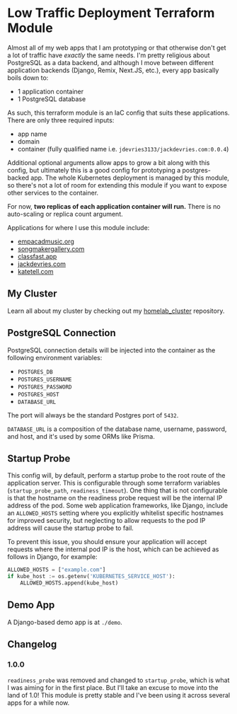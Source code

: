 # Low Traffic Deployment Terraform Module

Almost all of my web apps that I am prototyping or that otherwise don't get a
lot of traffic have _exactly_ the same needs. I'm pretty religious about
PostgreSQL as a data backend, and although I move between different application
backends (Django, Remix, Next.JS, etc.), every app basically boils down to:

- 1 application container
- 1 PostgreSQL database

As such, this terraform module is an IaC config that suits these applications.
There are only three required inputs:

- app name
- domain
- container (fully qualified name i.e. `jdevries3133/jackdevries.com:0.0.4`)

Additional optional arguments allow apps to grow a bit along with this config,
but ultimately this is a good config for prototyping a postgres-backed app.
The whole Kubernetes deployment is managed by this module, so there's not a
lot of room for extending this module if you want to expose other services
to the container.

For now, **two replicas of each application container will run.** There is no
auto-scaling or replica count argument.

Applications for where I use this module include:

- [empacadmusic.org](https://empacadmusic.org)
- [songmakergallery.com](https://songmakergallery.com)
- [classfast.app](https://classfast.app)
- [jackdevries.com](https://jackdevries.com)
- [katetell.com](https://katetell.com)

## My Cluster

Learn all about my cluster by checking out my
[homelab_cluster](https://github.com/jdevries3133/homelab_cluster)
repository.

## PostgreSQL Connection

PostgreSQL connection details will be injected into the container as the
following environment variables:

- `POSTGRES_DB`
- `POSTGRES_USERNAME`
- `POSTGRES_PASSWORD`
- `POSTGRES_HOST`
- `DATABASE_URL`

The port will always be the standard Postgres port of `5432`.

`DATABASE_URL` is a composition of the database name, username, password, and
host, and it's used by some ORMs like Prisma.

## Startup Probe

This config will, by default, perform a startup probe to the root route of the
application server. This is configurable through some terraform variables
(`startup_probe_path`, `readiness_timeout`). One thing that is not configurable
is that the hostname on the readiness probe request will be the internal IP
address of the pod. Some web application frameworks, like Django, include an
`ALLOWED_HOSTS` setting where you explicitly whitelist specific hostnames for
improved security, but neglecting to allow requests to the pod IP address will
cause the startup probe to fail.

To prevent this issue, you should ensure your application will accept requests
where the internal pod IP is the host, which can be achieved as follows in
Django, for example:

```python
ALLOWED_HOSTS = ["example.com"]
if kube_host := os.getenv('KUBERNETES_SERVICE_HOST'):
    ALLOWED_HOSTS.append(kube_host)
```

## Demo App

A Django-based demo app is at `./demo`.

## Changelog

### 1.0.0

`readiness_probe` was removed and changed to `startup_probe`, which is what I
was aiming for in the first place. But I'll take an excuse to move into the
land of 1.0! This module is pretty stable and I've been using it across several
apps for a while now.
